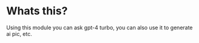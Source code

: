 
# Whats this?

Using this module you can ask gpt-4 turbo, you can also use it to generate ai pic, etc.